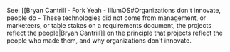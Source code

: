 See: [[Bryan Cantrill - Fork Yeah - IllumOS#Organizations don't innovate, people do - These technologies did not come from management, or marketeers, or table stakes on a requirements document, the projects reflect the people|Bryan Cantrill]] on the principle that projects reflect the people who made them, and why organizations don't innovate.
